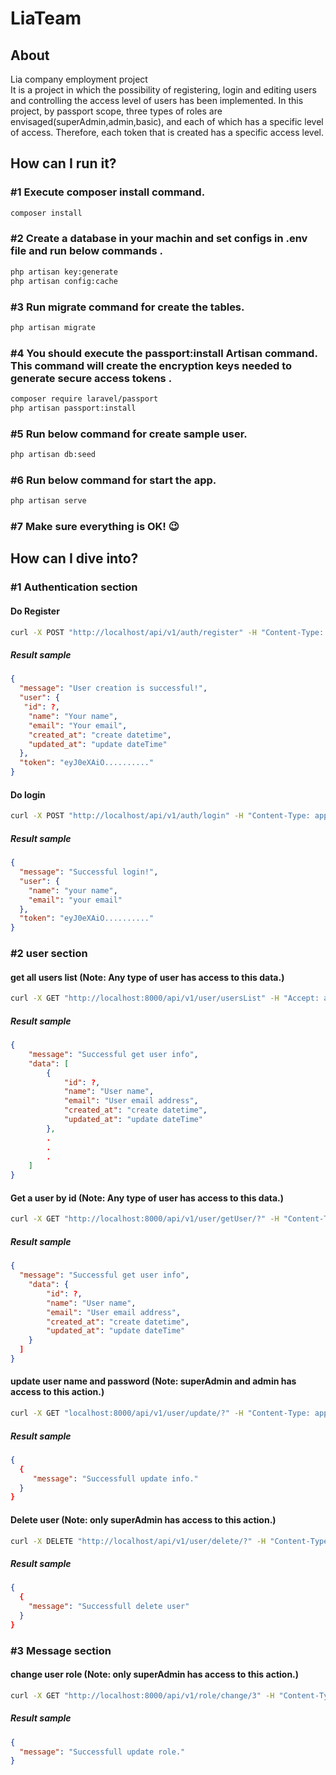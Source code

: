 # LiaTeam
## About
Lia company employment project  
It is a project in which the possibility of registering, login and editing users and controlling the access level of users has been implemented.
In this project, by passport scope, three types of roles are envisaged(superAdmin,admin,basic), and each of which has a specific level of access.
Therefore, each token that is created has a specific access level.

## How can I run it?
### #1 Execute composer install command.
```bash
composer install
```

### #2 Create a database in your machin and set configs in .env file and run below commands .
```bash
php artisan key:generate
php artisan config:cache
```

### #3 Run migrate command for create the tables.
```bash
php artisan migrate
```

### #4 You should execute the passport:install Artisan command. This command will create the encryption keys needed to generate secure access tokens .
```bash
composer require laravel/passport
php artisan passport:install
```

### #5 Run below command for create sample user.
```bash
php artisan db:seed
```

### #6 Run below command for start the app.
```bash
php artisan serve
```

### #7 Make sure everything is OK! :wink:


## How can I dive into?

### #1 Authentication section
#### Do Register
```bash
curl -X POST "http://localhost/api/v1/auth/register" -H "Content-Type: application/json" -H "Accept: application/json" -d '{"name": "your name", "email": "your email", "password": "your password", "password_confirmation": "your password"}'
```
##### Result sample
```json
{
  "message": "User creation is successful!",
  "user": {
   "id": ?,
    "name": "Your name",
    "email": "Your email",
    "created_at": "create datetime",
    "updated_at": "update dateTime"
  },
  "token": "eyJ0eXAiO.........."
}
```

#### Do login
```bash
curl -X POST "http://localhost/api/v1/auth/login" -H "Content-Type: application/json" -H "Accept: application/json" -d '{"email": "your email", "password": "your password"}'
```
##### Result sample
```json
{
  "message": "Successful login!",
  "user": {
    "name": "your name",
    "email": "your email"
  },
  "token": "eyJ0eXAiO.........."
}
```

### #2 user section

#### get all users list (Note: Any type of user has access to this data.)
```bash
curl -X GET "http://localhost:8000/api/v1/user/usersList" -H "Accept: application/json" -H "Authorization: Bearer token"
```
##### Result sample
```json
{
    "message": "Successful get user info",
    "data": [
        {
            "id": ?,
            "name": "User name",
            "email": "User email address",
            "created_at": "create datetime",
            "updated_at": "update dateTime"
        },
        .
        .
        .
    ]
}
```

#### Get a user by id (Note: Any type of user has access to this data.)
```bash
curl -X GET "http://localhost:8000/api/v1/user/getUser/?" -H "Content-Type: application/json" -H "Accept: application/json" -H "Authorization: Bearer token"
```
##### Result sample
```json
{
  "message": "Successful get user info",
    "data": {
        "id": ?,
        "name": "User name",
        "email": "User email address",
        "created_at": "create datetime",
        "updated_at": "update dateTime"
    }
  ]
}
```

#### update user name and password (Note: superAdmin and admin has access to this action.)
```bash
curl -X GET "localhost:8000/api/v1/user/update/?" -H "Content-Type: application/json" -H "Accept: application/json" -H "Authorization: Bearer token" -d '{"name": "Your name", "password": "your password"}'
```
##### Result sample
```json
{
  {
     "message": "Successfull update info."
  }
}
```

#### Delete user (Note: only superAdmin has access to this action.)
```bash
curl -X DELETE "http://localhost/api/v1/user/delete/?" -H "Content-Type: application/json" -H "Accept: application/json" -H "Authorization: Bearer token"
```
##### Result sample
```json
{
  {
    "message": "Successfull delete user"
  }
}
```


### #3 Message section

#### change user role (Note: only superAdmin has access to this action.)
```bash
curl -X GET "http://localhost:8000/api/v1/role/change/3" -H "Content-Type: application/json" -H "Accept: application/json" -H "Authorization: Bearer token" -d '{"role": "admin"}'
```
##### Result sample
```json
{
  "message": "Successfull update role."
}
```
